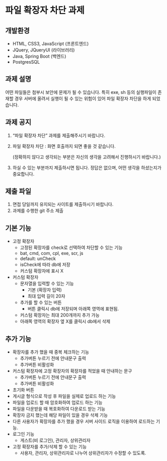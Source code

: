 # 파일 확장자 차단 과제

## 개발환경

- HTML, CSS3, JavaScript (프론트엔드)
- JQuery, JQueryUI (라이브러리)
- Java, Spring Boot (백엔드)
- PostgresSQL

## 과제 설명

어떤 파일들은 첨부시 보안에 문제가 될 수 있습니다. 특히 exe, sh 등의 실행파일이 존재할 경우 서버에 올려서 실행이 될 수 있는 위험이 있어 파일 확장자 차단을 하게 되었습니다.

## 과제 공지

1. “파일 확장자 차단” 과제를 제출해주시기 바랍니다.
2. 파일 확장자 차단 : 화면 호출까지 되면 좋을 것 같습니다.

   (정확하지 않다고 생각되는 부분은 자신의 생각을 고려해서 진행하시기 바랍니다.)

3. 하실 수 있는 부분까지 제출하시면 됩니다. 정답은 없으며, 어떤 생각을 하셨는지가 중요합니다.

## 제출 파일

1. 면접 당일까지 유지되는 사이트를 제출하시기 바랍니다.
2. 과제를 수행한 git 주소 제출

## 기본 기능

- 고정 확장자
    - 고정된 확장자를 check로 선택하여 차단할 수 있는 기능
    - bat, cmd, com, cpl, exe, scr, js
    - default: unCheck
    - isCheck에 따라 db에 저장
    - 커스텀 확장자에 표시 X
- 커스텀 확장자
    - 문자열을 입력할 수 있는 기능
        - 기본 (확장자 입력)
        - 최대 입력 길이 20자
    - 추가를 할 수 있는 버튼
        - 버튼 클릭시 db에 저장되며 아래쪽 영역에 표현됨.
    - 커스텀 확장자는 최대 200개까지 추가 가능
    - 아래쪽 영역의 확장자 옆 X를 클릭시 db에서 삭제

## 추가 기능

- 확장자를 추가 했을 때 중복 체크하는 기능
  - 추가버튼 누르기 전에 안내문구 출력
  - 추가버튼 비활성화
- 커스텀 확장자에 고정 확장자의 확장자를 적었을 때 안내하는 문구
    - 추가버튼 누르기 전에 안내문구 출력
    - 추가버튼 비활성화
- 초기화 버튼
- 게시글 형식으로 작성 후 파일을 실제로 업로드 하는 기능
- 파일을 업로드 할 때 암호화하여 업로드 하는 기능
- 파일을 다운받을 때 복호화하여 다운로드 받는 기능
- 확장자 금지 했는데 해당 파일이 있을 경우 삭제 기능
- 다른 사용자가 확장자를 추가 했을 경우 서버 사이드 로직을 이용하여 로드하는 기능.
- 로그인 기능
    - 게스트(비 로그인), 관리자, 상위관리자
- 고정 확장자를 추가/삭제 할 수 있는 기능
    - 사용자, 관리자, 상위관리자로 나누어 상위관리자가 수정할 수 있도록.
